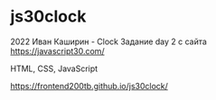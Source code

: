 # js30clock

2022 Иван Каширин - Clock Задание day 2 с сайта https://javascript30.com/

HTML, CSS, JavaScript

https://frontend200tb.github.io/js30clock/
